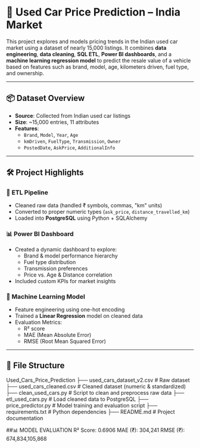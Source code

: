 # 🚗 Used Car Price Prediction – India Market

This project explores and models pricing trends in the Indian used car market using a dataset of nearly 15,000 listings. It combines **data engineering**, **data cleaning**, **SQL ETL**, **Power BI dashboards**, and a **machine learning regression model** to predict the resale value of a vehicle based on features such as brand, model, age, kilometers driven, fuel type, and ownership.

---

## 📦 Dataset Overview

- **Source**: Collected from Indian used car listings
- **Size**: ~15,000 entries, 11 attributes
- **Features**:
  - `Brand`, `Model`, `Year`, `Age`
  - `kmDriven`, `FuelType`, `Transmission`, `Owner`
  - `PostedDate`, `AskPrice`, `AdditionalInfo`

---

## 🛠️ Project Highlights

### 🔄 ETL Pipeline
- Cleaned raw data (handled ₹ symbols, commas, "km" units)
- Converted to proper numeric types (`ask_price`, `distance_travelled_km`)
- Loaded into **PostgreSQL** using Python + SQLAlchemy

### 📊 Power BI Dashboard
- Created a dynamic dashboard to explore:
  - Brand & model performance hierarchy
  - Fuel type distribution
  - Transmission preferences
  - Price vs. Age & Distance correlation
- Included custom KPIs for market insights

### 🤖 Machine Learning Model
- Feature engineering using one-hot encoding
- Trained a **Linear Regression** model on cleaned data
- Evaluation Metrics:
  - R² score
  - MAE (Mean Absolute Error)
  - RMSE (Root Mean Squared Error)

---

## 📂 File Structure

Used_Cars_Price_Prediction
├── used_cars_dataset_v2.csv # Raw dataset
├── used_cars_cleaned.csv # Cleaned dataset (numeric & standardized)
├── clean_used_cars.py # Script to clean and preprocess raw data
├── etl_used_cars.py # Load cleaned data to PostgreSQL
├── price_predictor.py # Model training and evaluation script
├── requirements.txt # Python dependencies
├── README.md # Project documentation

##📊 MODEL EVALUATION
R² Score: 0.6906
MAE (₹): 304,241
RMSE (₹): 674,834,105,868
